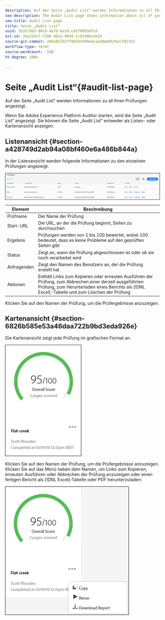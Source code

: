 ```yaml
---
description: Auf der Seite „Audit List“ werden Informationen zu all Ihren Prüfungen angezeigt.
seo-description: The Audit List page shows information about all of your audits.
seo-title: Audit List page
title: Seite „Audit List“
uuid: 5b357dd3-80cb-4a76-8a19-c01f0603dfc0
exl-id: 2ba22dc7-f296-461e-90d4-1cb330bcde24
source-git-commit: 286a857b2ff08345499edca2e0eb6b35ecf02332
workflow-type: tm+mt
source-wordcount: '216'
ht-degree: 100%

---
```


# Seite „Audit List“{#audit-list-page}

Auf der Seite „Audit List“ werden Informationen zu all Ihren Prüfungen angezeigt.

Wenn Sie Adobe Experience Platform Auditor starten, wird die Seite „Audit List“ angezeigt. Sie können die Seite „Audit List“ entweder als Listen- oder Kartenansicht anzeigen.

## Listenansicht {#section-a428749d2ab94a08bf460e6a486b844a}

In der Listenansicht werden folgende Informationen zu den einzelnen Prüfungen angezeigt.

![](assets/audit-list.png)

| Element | Beschreibung |
|---|---|
| Prüfname | Der Name der Prüfung |
| Start-URL | Die URL, an der die Prüfung beginnt, Seiten zu durchsuchen |
| Ergebnis | Prüfungen werden von 1 bis 100 bewertet, wobei 100 bedeutet, dass es keine Probleme auf den geprüften Seiten gibt |
| Status | Zeigt an, wann die Prüfung abgeschlossen ist oder ob sie noch verarbeitet wird |
| Anfragenden | Zeigt den Namen des Benutzers an, der die Prüfung erstellt hat |
| Aktionen | Enthält Links zum Kopieren oder erneuten Ausführen der Prüfung, zum Abbrechen einer derzeit ausgeführten Prüfung, zum Herunterladen eines Berichts als [!DNL Excel]-Tabelle und zum Löschen der Prüfung |

Klicken Sie auf den Namen der Prüfung, um die Prüfergebnisse anzuzeigen.

## Kartenansicht {#section-6826b585e53a46daa722b9bd3eda926e}

Die Kartenansicht zeigt jede Prüfung im grafischen Format an.

![](assets/card.png)

Klicken Sie auf den Namen der Prüfung, um die Prüfergebnisse anzuzeigen. Klicken Sie auf das Menü neben dem Namen, um Links zum Kopieren, erneuten Ausführen oder Abbrechen der Prüfung anzuzeigen oder einen fertigen Bericht als [!DNL Excel]-Tabelle oder PDF herunterzuladen:

![](assets/card-menu.png)
